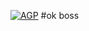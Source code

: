 [![AGP](https://github.com/tkjsmkn2bandung/javacode/actions/workflows/auto.yml/badge.svg?event=repository_dispatch)](https://github.com/tkjsmkn2bandung/javacode/actions/workflows/auto.yml)
#ok boss
